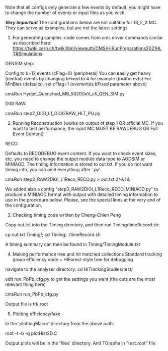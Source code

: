 Note that all configs only generate a few events by default; you might have to change the number of events or input files as you wish.

***Very Important*** The configurations below are not suitable for 13_2_X MC. They can serve as examples, but are not the latest settings

1) For generating samples:
code comes from cms driver commands similar as described here:
https://twiki.cern.ch/twiki/bin/viewauth/CMS/HIRunPreparations2021HLT#Simulations

GENSIM step:

Config to b=12 events (cFlag=0) (peripheral)
You can easily get heavy (central) events by changing bFixed to 4 for example (b=4fm evts)
For MinBias (defaults), set cFlag=1 (overwrites bFixed parameter above)

cmsRun Hydjet_Quenched_MB_5020GeV_cfi_GEN_SIM.py

DIGI RAW:

cmsRun step2_DIGI_L1_DIGI2RAW_HLT_PU.py



2) Running Reconstruction (works on output of step 1 OR official MC.  If you want to test performance, the input MC MUST BE RAWDEBUG OR Full Event Content)

RECO:

Defaults to RECODEBUG event content.  If you want to check event sizes, etc. you need to change the output module data type to AODSIM or MINIAOD.  The timing information is stored to out.txt.  If you do not want timing info, you can omit everything after '.py'.

cmsRun step3_RAW2DIGI_L1Reco_RECO.py > out.txt 2>&1 &


We added also a config "step3_RAW2DIGI_L1Reco_RECO_MINIAOD.py" to produce a MINIAOD format with output with detailed timing information to use 
in the procedure below. Please, see the special lines at the very end of the configuration.



3) Checking timing
code written by Cheng-Chieh Peng


Copy out.txt into the Timing directory, and then run Timing/timeRecord.sh:

cp out.txt Timing/; cd Timing; ./timeRecord.sh

A timing summary can then be found in Timing/TimingModule.txt



4) Making performance tree and hit matched collections
Standard tracking group efficiency code + HIForest-style tree for debugging

navigate to the analyzer directory:
cd HITrackingStudies/test/

edit run_PbPb_cfg.py to get the settings you want (the cuts are the most relevant thing here)

cmsRun run_PbPb_cfg.py

Output file is trk.root



5) Plotting efficiency/fake

In the 'plottingMacro' directory from the above path:

root -l -b -q plotHist2D.C

Output plots will be in the 'files' directory. And TGraphs in "test.root" file
